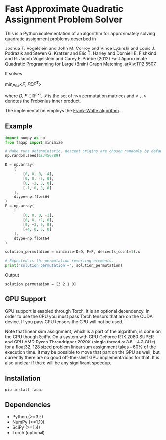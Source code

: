 # Fast Approximate Quadratic Assignment Problem Solver

This is a Python implementation of an algorithm for approximately solving quadratic
assignment problems described in

Joshua T. Vogelstein and John M. Conroy and Vince Lyzinski and Louis J. Podrazik and
Steven G. Kratzer and Eric T. Harley and Donniell E. Fishkind and
R. Jacob Vogelstein and Carey E. Priebe
(2012) Fast Approximate Quadratic Programming for Large (Brain) Graph Matching.
[arXiv:1112.5507](https://arxiv.org/abs/1112.5507).

It solves

min<sub>𝑃∈𝒫</sub><𝐹, 𝑃𝐷𝑃<sup>𝖳</sup>>

where 𝐷, 𝐹 ∈ ℝ<sup>𝑛×𝑛</sup>, 𝒫 is the set of 𝑛×𝑛 permutation matrices
and <., .> denotes the Frobenius inner product.

The implementation employs the
[Frank–Wolfe algorithm](https://en.wikipedia.org/wiki/Frank%E2%80%93Wolfe_algorithm).


## Example
```python
import numpy as np
from faqap import minimize

# Make runs deterministic, descent origins are chosen randomly by default.
np.random.seed(123456789)

D = np.array(
    [
        [0, 0, 0, -4],
        [0, 0, -3, 0],
        [0, -2, 0, 0],
        [-1, 0, 0, 0]
    ],
    dtype=np.float64
)
F = np.array(
    [
        [0, 0, 0, +1],
        [0, 0, +2, 0],
        [0, +3, 0, 0],
        [+4, 0, 0, 0]
    ],
    dtype=np.float64
)

solution_permutation = minimize(D=D, F=F, descents_count=1).x

# Expected is the permutation reversing elements.
print("solution permutation =", solution_permutation)

```

Output
```
solution permutation = [3 2 1 0]
```


## GPU Support
GPU support is enabled through Torch. It is an optional dependency.
In order to use the GPU you must pass Torch tensors that are on the CUDA device.
If you pass CPU tensors the GPU will not be used.

Note that linear sum assignment, which is a part of the algorithm, is done on
the CPU though SciPy.
On a system with GPU GeForce RTX 2080 SUPER and
CPU AMD Ryzen Threadripper 2920X (single thread at 3.5 - 4.3 GHz)
for a float32, 128 sized problem linear sum assignment takes ~60% of the
execution time.
It may be possible to move that part on the GPU as well, but currently
there are no good off-the-shelf GPU implementations for that.
It is also unclear if there will be any significant speedup.


## Installation
```
pip install faqap
```

## Dependencies
* Python (>=3.5)
* NumPy (>=1.10)
* SciPy (>=1.4)
* Torch (optional)
